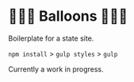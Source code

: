 # 🎈🎈🎈 Balloons 🎈🎈🎈

Boilerplate for a state site.

`npm install` > `gulp styles` > `gulp`

Currently a work in progress.
